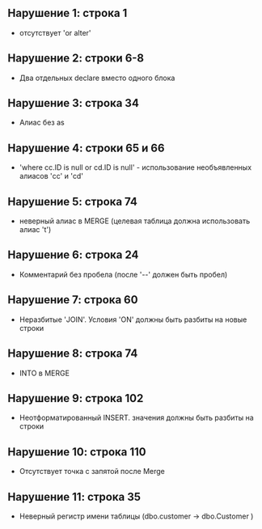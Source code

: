 ## Нарушение 1: строка 1
- отсутствует 'or alter'

## Нарушение 2: строки 6-8
- Два отдельных declare вместо одного блока

## Нарушение 3: строка 34
- Алиас без as

## Нарушение 4: строки 65 и 66
- 'where cс.ID is null or cd.ID is null' - использование необъявленных алиасов 'cc' и 'cd'

## Нарушение 5: строка 74
- неверный алиас в MERGE (целевая таблица должна использовать алиас 't')

## Нарушение 6: строка 24
- Комментарий без пробела (после '--' должен быть пробел)

## Нарушение 7: строка 60
- Неразбитые 'JOIN'. Условия 'ON' должны быть разбиты на новые строки

## Нарушение 8: строка 74
- INTO в MERGE 

## Нарушение 9: строка 102
- Неотформатированный INSERT. значения должны быть разбиты на строки

## Нарушение 10: строка 110
- Отсутствует точка с запятой после Merge

## Нарушение 11: строка 35
- Неверный регистр имени таблицы (dbo.customer -> dbo.Customer )